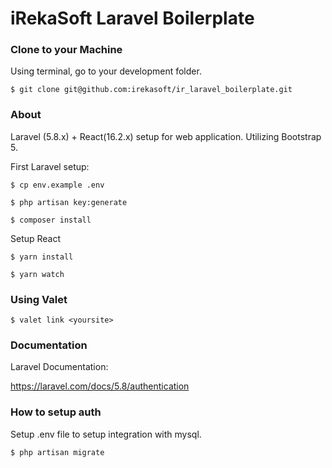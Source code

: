 # iRekaSoft Laravel Boilerplate

### Clone to your Machine

Using terminal, go to your development folder.

`$ git clone git@github.com:irekasoft/ir_laravel_boilerplate.git`

### About

Laravel (5.8.x) + React(16.2.x) setup for web application.
Utilizing Bootstrap 5.

First Laravel setup:

`$ cp env.example .env`

`$ php artisan key:generate`

`$ composer install`



Setup React

`$ yarn install`

`$ yarn watch`


### Using Valet 

`$ valet link <yoursite>`

### Documentation 

Laravel Documentation:

https://laravel.com/docs/5.8/authentication

### How to setup auth 

Setup .env file to setup integration with mysql.

`$ php artisan migrate `
